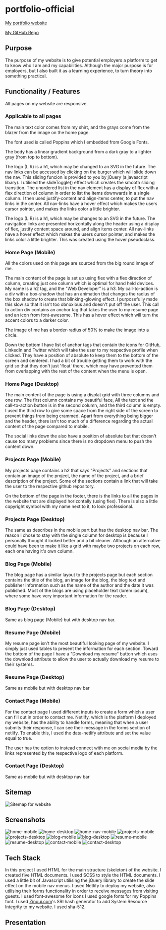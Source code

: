 # portfolio-official

[My portfolio website](https://lachlyn-reynolds.netlify.app/)

[My GitHub Repo](https://github.com/LachlynR/portfolio-official)

## Purpose

The purpose of my website is to give potential employers a platform to get to know who I am and my capabilities. Although the major purpose is for employers, but I also built it as a learning experience, to turn theory into something practical.

## Functionality / Features

All pages on my website are responsive.

### Applicable to all pages

The main text color comes from my shirt, and the grays come from the blazer from the image on the home page.

The font used is called Poppins which I embedded from Google Fonts.

The body has a linear gradient background from a dark gray to a lighter gray (from top to bottom).

The logo (L R) is a h1, which may be changed to an SVG in the future. The nav links can be accessed by clicking on the burger which will slide down the nav. This sliding funcion is provided to you by jQuery (a javascript libary). I utilised the slideToggle() effect which creates the smooth sliding transition. The unordered list in the nav element has a display of flex with a flex direction of column in order to list the items downwards in a single column. I then used justify-content and align-items center, to put the nav links in the center. All nav-links have a hover effect which makes the users cursor pointer, and makes the links color a little brighter.

The logo (L R) is a h1, which may be changes to an SVG in the future. The navigation links are presented horizontally along the header using a display of flex, justify content space around, and align items center. All nav-links have a hover effect which makes the users cursor pointer, and makes the links color a little brighter. This was created using the hover pseudoclass.

### Home Page (Mobile)

All the colors used on this page are sourced from the big round image of me.

The main content of the page is set up using flex with a flex direction of column, creating just one column which is optimal for hand held devices. My name is a h2 tag, and the "Web Developer" is a h3. My call-to-action is a div with a box-shadow that has an animation that changes the radius of the box shadow to create that blinking-glowing effect. I purposefully made this slow so that it isn't too obnoxious and doesn't put off the user. This call to action div contains an anchor tag that takes the user to my resume page and an icon from font-awesome. This has a hover effect which will turn the accent colors to a darker color.

The image of me has a border-radius of 50% to make the image into a circle.

Down the bottom I have list of anchor tags that contain the icons for GitHub, LinkedIn and Twitter which will take the user to my respective profile when clicked. They have a position of absolute to keep them to the bottom of the screen and centered. I had a bit of trouble getting them to work with the grid so that they don't just 'float' there, which may have prevented them from overlapping with the rest of the content when the menu is open.

### Home Page (Desktop)

The main content of the page is using a displat grid with three columns and one row. The first column contains my beautiful face, All the text and the call-to-action button is in the second column, and the third column is empty. I used the third row to give some space from the right side of the screen to prevent things from being crammed. Apart from everything being bigger and the header, there isn't too much of a difference regarding the actual content of the page compared to mobile.

The social links down the also have a position of absolute but that doesn't cause too many problems since there is no dropdown menu to push the content down.

### Projects Page (Mobile)

My projects page contains a h2 that says "Projects" and sections that contain an image of the project, the name of the project, and a brief description of the project. Some of the sections contain a link that will take the user to the respective github repository.

On the bottom of the page in the footer, there is the links to all the pages in the website that are displayed horizontally (using flex). There is also a little copyright symbol with my name next to it, to look professional.

### Projects Page (Desktop)

The same as describes in the mobile part but has the desktop nav bar. The reason I chose to stay with the single column for desktop is because I personally thought it looked better and a bit cleaner. Although an alternative could have been to make it like a grid with maybe two projects on each row, each one having it's own column.

### Blog Page (Mobile)

The blog page has a similar layout to the projects page but each section contains the title of the blog, an image for the blog, the blog text and publisher information such as the name of the author and the date it was published. Most of the blogs are using placeholder text (lorem ipsum), where some have very important information for the reader.

### Blog Page (Desktop)

Same as blog page (Mobile) but with desktop nav bar.

### Resume Page (Mobile)

My resume page isn't the most beautiful looking page of my website. I simply just used tables to present the information for each section. Toward the bottom of the page I have a "Download my resume" button which uses the download attribute to allow the user to actually download my resume to their systems.

### Resume Page (Desktop)

Same as mobile but with desktop nav bar

### Contact Page (Mobile)

For the contact page I used different inputs to create a form which a user can fill out in order to contact me. Netlify, which is the platform I deployed my website, has the ability to handle forms, meaning that when a user submits their response, I can see their message in the forms section of netlify. To enable this, I used the data-netlify attribute and set the value equal to true.

The user has the option to instead connect with me on social media by the links represented by the respective logo of each platform.

### Contact Page (Desktop)

Same as mobile but with desktop nav bar

## Sitemap

![Sitemap for website](https://raw.githubusercontent.com/LachlynR/portfolio-official/master/Planning/Wireframes/SITEMAP.png)

## Screenshots

![home-mobile](https://github.com/LachlynR/portfolio-official/blob/master/images/website-screenshots/home-mobile.jpg?raw=true)
![home-desktop](https://github.com/LachlynR/portfolio-official/blob/master/images/website-screenshots/home-desktop.png?raw=true)
![home-nav-mobile](https://github.com/LachlynR/portfolio-official/blob/master/images/website-screenshots/home-nav-mobile.jpg?raw=true)
![projects-mobile](https://github.com/LachlynR/portfolio-official/blob/master/images/website-screenshots/project-mobile.jpg?raw=true)
![projects-desktop](https://github.com/LachlynR/portfolio-official/blob/master/images/website-screenshots/projects-desktop.png?raw=true)
![blog-mobile](https://github.com/LachlynR/portfolio-official/blob/master/images/website-screenshots/blog-mobile.jpg?raw=true)
![blog-desktop](https://github.com/LachlynR/portfolio-official/blob/master/images/website-screenshots/blog-desktop.png?raw=true)
![resume-mobile](https://github.com/LachlynR/portfolio-official/blob/master/images/website-screenshots/resume-mobile.jpg?raw=true)
![resume-desktop](https://github.com/LachlynR/portfolio-official/blob/master/images/website-screenshots/resume-desktop.png?raw=true)
![contact-mobile](https://github.com/LachlynR/portfolio-official/blob/master/images/website-screenshots/contact-mobile.jpg?raw=true)
![contact-desktop](https://github.com/LachlynR/portfolio-official/blob/master/images/website-screenshots/contact-desktop.png?raw=true)

## Tech Stack

In this project I used HTML for the main structure (skeleton) of the website. I created five HTML documents.
I used SCSS to style the HTML documents.
I used a little bit of Javascript utilising the jQuery library to create the slide effect on the mobile nav menus.
I used Netlify to deploy my website, also utilising their forms functionality in order to receive messages from visiting guests.
I used font-awesome for icons
I used google fonts for my Poppins font.
I used [Zinoui.com](https://zinoui.com/tools/sri-generator)'s SRI hash generator to add System Resource Integrity to my website. I used sha-512.

## Presentation
